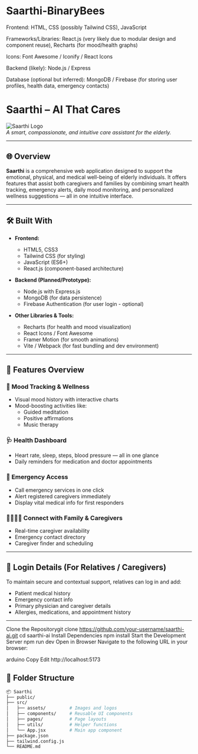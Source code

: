 # Saarthi-BinaryBees
Frontend: HTML, CSS (possibly Tailwind CSS), JavaScript

Frameworks/Libraries: React.js (very likely due to modular design and component reuse), Recharts (for mood/health graphs)

Icons: Font Awesome / Iconify / React Icons

Backend (likely): Node.js / Express

Database (optional but inferred): MongoDB / Firebase (for storing user profiles, health data, emergency contacts)
# Saarthi – AI That Cares

![Saarthi Logo](./assets/logo.png)  
*A smart, compassionate, and intuitive care assistant for the elderly.*

---

## 🌐 Overview

**Saarthi** is a comprehensive web application designed to support the emotional, physical, and medical well-being of elderly individuals. It offers features that assist both caregivers and families by combining smart health tracking, emergency alerts, daily mood monitoring, and personalized wellness suggestions — all in one intuitive interface.

---

## 🛠️ Built With

- **Frontend:**
  - HTML5, CSS3
  - Tailwind CSS (for styling)
  - JavaScript (ES6+)
  - React.js (component-based architecture)

- **Backend (Planned/Prototype):**
  - Node.js with Express.js
  - MongoDB (for data persistence)
  - Firebase Authentication (for user login - optional)

- **Other Libraries & Tools:**
  - Recharts (for health and mood visualization)
  - React Icons / Font Awesome
  - Framer Motion (for smooth animations)
  - Vite / Webpack (for fast bundling and dev environment)

---

## 📸 Features Overview

### 🧠 Mood Tracking & Wellness
- Visual mood history with interactive charts
- Mood-boosting activities like:
  - Guided meditation
  - Positive affirmations
  - Music therapy

### 🩺 Health Dashboard
- Heart rate, sleep, steps, blood pressure — all in one glance
- Daily reminders for medication and doctor appointments

### 🚨 Emergency Access
- Call emergency services in one click
- Alert registered caregivers immediately
- Display vital medical info for first responders

### 👨‍👩‍👧‍👦 Connect with Family & Caregivers
- Real-time caregiver availability
- Emergency contact directory
- Caregiver finder and scheduling

---

## 🔐 Login Details (For Relatives / Caregivers)

To maintain secure and contextual support, relatives can log in and add:
- Patient medical history
- Emergency contact info
- Primary physician and caregiver details
- Allergies, medications, and appointment history

---

Clone the Repositorygit clone https://github.com/your-username/saarthi-ai.git
cd saarthi-ai
Install Dependencies
npm install
Start the Development Server
npm run dev
Open in Browser
Navigate to the following URL in your browser:

arduino
Copy
Edit
http://localhost:5173

## 📁 Folder Structure

```bash
📦 Saarthi
├── public/
├── src/
│   ├── assets/         # Images and logos
│   ├── components/     # Reusable UI components
│   ├── pages/          # Page layouts
│   ├── utils/          # Helper functions
│   └── App.jsx         # Main app component
├── package.json
├── tailwind.config.js
└── README.md





